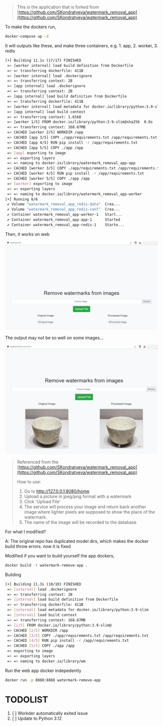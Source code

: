 >  This is the application that is forked from [https://github.com/SKondratyeva/watermark_removal_app](https://github.com/SKondratyeva/watermark_removal_app)

To make the dockers run, 

```bash
docker-compose up -d
```

It will outputs like these, and make three containers, e.g. 1. app, 2. worker, 3. redis

```bash
[+] Building 11.1s (17/17) FINISHED                                                     docker:default 
 => [worker internal] load build definition from Dockerfile                                       0.1s 
 => => transferring dockerfile: 411B                                                              0.0s 
 => [worker internal] load .dockerignore                                                          0.0s 
 => => transferring context: 2B                                                                   0.0s 
 => [app internal] load .dockerignore                                                             0.2s 
 => => transferring context: 2B                                                                   0.0s 
 => [app internal] load build definition from Dockerfile                                          0.2s 
 => => transferring dockerfile: 411B                                                              0.0s 
 => [worker internal] load metadata for docker.io/library/python:3.9-slim                         3.5s 
 => [app internal] load build context                                                             0.1s 
 => => transferring context: 1.65kB                                                               0.1s 
 => [worker 1/5] FROM docker.io/library/python:3.9-slim@sha256  0.0s 
 => => transferring context: 168.67MB                                                             7.2s 
 => CACHED [worker 2/5] WORKDIR /app                                                              0.0s 
 => CACHED [app 3/5] COPY ./app/requirements.txt /app/requirements.txt                            0.0s 
 => CACHED [app 4/5] RUN pip install -r /app/requirements.txt                                     0.0s 
 => CACHED [app 5/5] COPY ./app /app                                                              0.0s 
 => [app] exporting to image                                                                      0.0s 
 => => exporting layers                                                                           0.0s 
 => => naming to docker.io/library/watermark_removal_app-app                                      0.0s 
 => CACHED [worker 3/5] COPY ./app/requirements.txt /app/requirements.txt                         0.0s 
 => CACHED [worker 4/5] RUN pip install -r /app/requirements.txt                                  0.0s 
 => CACHED [worker 5/5] COPY ./app /app                                                           0.0s 
 => [worker] exporting to image                                                                   0.0s 
 => => exporting layers                                                                           0.0s 
 => => naming to docker.io/library/watermark_removal_app-worker                                   0.0s 
[+] Running 6/6
 ✔ Volume "watermark_removal_app_redis-data"  Crea...                                             0.0s 
 ✔ Volume "watermark_removal_app_redis-conf"  Crea...                                             0.0s 
 ✔ Container watermark_removal_app-worker-1   Start...                                            0.9s 
 ✔ Container watermark_removal_app-app-1      Started                                             1.0s 
 ✔ Container watermark_removal_app-redis-1    Starte...                                           1.0s
```

Then, it works on web

![1704355559844](image/README/1704355559844.png)

The output may not be so well on some images...

![1704356499035](image/README/1704356499035.png)



> Referenced from the [https://github.com/SKondratyeva/watermark_removal_app](https://github.com/SKondratyeva/watermark_removal_app)
>
> How to use:
>
> 1. Go to http://127.0.0.1:8080/home
> 2. Upload a picture in jpeg/png format with a watermark
> 3. Click 'Upload File'
> 4. The service will process your image and return back another image where lighter pixels are supposed to show the place of the watermark.
> 5. The name of the image will be recorded to the database



For what I modified?

A: The original repo has duplicated model dirs, which makes the docker build throw errors. now it is fixed

Modified if you want to build yourself the app dockers,

```bash
docker build -t watermark-remove-app .
```

Building

```bash
[+] Building 11.3s (10/10) FINISHED                                                                                                                                                                                docker:default
 => [internal] load .dockerignore                                                                                                                                                                                            0.2s
 => => transferring context: 2B                                                                                                                                                                                              0.0s
 => [internal] load build definition from Dockerfile                                                                                                                                                                         0.2s
 => => transferring dockerfile: 411B                                                                                                                                                                                         0.0s
 => [internal] load metadata for docker.io/library/python:3.9-slim                                                                                                                                                           3.9s
 => [internal] load build context                                                                                                                                                                                            6.9s
 => => transferring context: 168.67MB                                                                                                                                                                                        6.8s 
 => [1/5] FROM docker.io/library/python:3.9-slim@
 => CACHED [2/5] WORKDIR /app                                                                                                                                                                                                0.0s
 => CACHED [3/5] COPY ./app/requirements.txt /app/requirements.txt                                                                                                                                                           0.0s 
 => CACHED [4/5] RUN pip install -r /app/requirements.txt                                                                                                                                                                    0.0s 
 => CACHED [5/5] COPY ./app /app                                                                                                                                                                                             0.0s 
 => exporting to image                                                                                                                                                                                                       0.0s 
 => => exporting layers                                                                                                                                                                                                      0.0s 
 => => naming to docker.io/library/wm   
```

Run the web app docker indepedently

```bash
docker run -p 8888:8888 watermark-remove-app
```

# TODOLIST

1. [ ] Workder automatically exited issue
2. [ ] Update to Python 3.12
